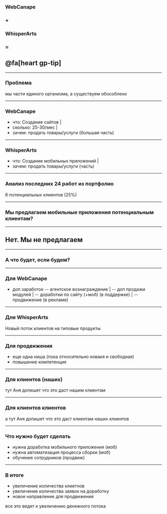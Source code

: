 ### WebCanape 
### + 
### WhisperArts 
### = 
## @fa[heart gp-tip]

---

### Проблема

мы части единого организма, а существуем обособлено

---

### WebCanape

- что: Создание сайтов |
- сколько: 25-30/мес |
- зачем: продать товары/услуги (большая часть)

---

### WhisperArts

- что: Создание мобильных приложений |
- зачем: продать товары/услуги (часть)

---

### Анализ последних 24 работ из портфолио

6 потенциальных клиентов (25%)

---

### Мы предлагаем мобильные приложения потенциальным клиентам?

---

## Нет. Мы не предлагаем

---

### А что будет, если будем?

---

### Для WebCanape

- доп заработок
-- агентское вознаграждение |
-- доп продажи модулей |
-- доработки по сайту (+моб) (в поддержке) |
-- продвижение (в рекламе)

---

### Для WhisperArts

Новый поток клиентов на типовые продукты

---

### Для продвижения

- еще одна ниша (пока относительно новакя и свободная)
- повышение компетенция

---

### Для клиентов (наших)

тут Аня допишет что это даст нашим клиентам

---

### Для клиентов клиентов

а тут Аня допишет что это даст клиентам наших клиентов

---

### Что нужно будет сделать

- нужна доработка мобильного приложения (моб)
- нужна автоматизация процесса сборки (моб)
- обучение сотрудников (продвиж)

---

### В итоге

- увеличение количества клиетнов
- увеличение количества заявок на доработку
- новое направление для продвижения

все это ведет к увеличению денежного потока

